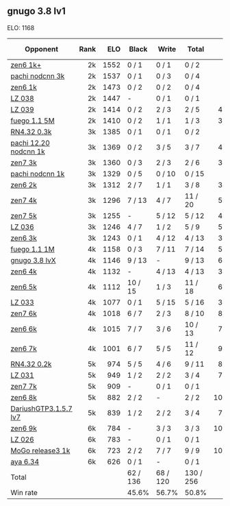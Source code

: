 ## gnugo 3.8 lv1 ##

ELO: 1168

Opponent | Rank | ELO | Black | Write | Total | Win rate
---------|-----:|----:|-------|-------|-------|-------:
[zen6 1k+](zen6%201k+.md) | 2k | 1552 | 0 / 1 | 0 / 1 | 0 / 2 | 0.0%
[pachi nodcnn 3k](pachi%20nodcnn%203k.md) | 2k | 1537 | 0 / 1 | 0 / 3 | 0 / 4 | 0.0%
[zen6 1k](zen6%201k.md) | 2k | 1473 | 0 / 2 | 0 / 2 | 0 / 4 | 0.0%
[LZ 038](LZ%20038.md) | 2k | 1447 | - | 0 / 1 | 0 / 1 | 0.0%
[LZ 039](LZ%20039.md) | 2k | 1414 | 0 / 2 | 2 / 3 | 2 / 5 | 40.0%
[fuego 1.1 5M](fuego%201.1%205M.md) | 2k | 1410 | 0 / 2 | 1 / 1 | 1 / 3 | 33.3%
[RN4.32 0.3k](RN4.32%200.3k.md) | 3k | 1385 | 0 / 1 | 0 / 1 | 0 / 2 | 0.0%
[pachi 12.20 nodcnn 1k](pachi%2012.20%20nodcnn%201k.md) | 3k | 1369 | 0 / 2 | 3 / 5 | 3 / 7 | 42.9%
[zen7 3k](zen7%203k.md) | 3k | 1360 | 0 / 3 | 2 / 3 | 2 / 6 | 33.3%
[pachi nodcnn 1k](pachi%20nodcnn%201k.md) | 3k | 1329 | 0 / 5 | 0 / 10 | 0 / 15 | 0.0%
[zen6 2k](zen6%202k.md) | 3k | 1312 | 2 / 7 | 1 / 1 | 3 / 8 | 37.5%
[zen7 4k](zen7%204k.md) | 3k | 1296 | 7 / 13 | 4 / 7 | 11 / 20 | 55.0%
[zen7 5k](zen7%205k.md) | 3k | 1255 | - | 5 / 12 | 5 / 12 | 41.7%
[LZ 036](LZ%20036.md) | 3k | 1246 | 4 / 7 | 1 / 2 | 5 / 9 | 55.6%
[zen6 3k](zen6%203k.md) | 3k | 1243 | 0 / 1 | 4 / 12 | 4 / 13 | 30.8%
[fuego 1.1 1M](fuego%201.1%201M.md) | 4k | 1158 | 0 / 3 | 7 / 11 | 7 / 14 | 50.0%
[gnugo 3.8 lvX](gnugo%203.8%20lvX.md) | 4k | 1146 | 9 / 13 | - | 9 / 13 | 69.2%
[zen6 4k](zen6%204k.md) | 4k | 1132 | - | 4 / 13 | 4 / 13 | 30.8%
[zen6 5k](zen6%205k.md) | 4k | 1112 | 10 / 15 | 1 / 3 | 11 / 18 | 61.1%
[LZ 033](LZ%20033.md) | 4k | 1077 | 0 / 1 | 5 / 15 | 5 / 16 | 31.3%
[zen7 6k](zen7%206k.md) | 4k | 1018 | 6 / 7 | 2 / 3 | 8 / 10 | 80.0%
[zen6 6k](zen6%206k.md) | 4k | 1015 | 7 / 7 | 3 / 6 | 10 / 13 | 76.9%
[zen6 7k](zen6%207k.md) | 4k | 1001 | 6 / 7 | 5 / 5 | 11 / 12 | 91.7%
[RN4.32 0.2k](RN4.32%200.2k.md) | 5k | 974 | 5 / 5 | 4 / 6 | 9 / 11 | 81.8%
[LZ 031](LZ%20031.md) | 5k | 949 | 1 / 2 | 2 / 2 | 3 / 4 | 75.0%
[zen7 7k](zen7%207k.md) | 5k | 909 | - | 0 / 1 | 0 / 1 | 0.0%
[zen6 8k](zen6%208k.md) | 5k | 882 | 2 / 2 | - | 2 / 2 | 100.0%
[DariushGTP3.1.5.7 lv7](DariushGTP3.1.5.7%20lv7.md) | 5k | 839 | 1 / 2 | 2 / 2 | 3 / 4 | 75.0%
[zen6 9k](zen6%209k.md) | 6k | 784 | - | 3 / 3 | 3 / 3 | 100.0%
[LZ 026](LZ%20026.md) | 6k | 783 | - | 0 / 1 | 0 / 1 | 0.0%
[MoGo release3 1k](MoGo%20release3%201k.md) | 6k | 723 | 2 / 2 | 7 / 7 | 9 / 9 | 100.0%
[aya 6.34](aya%206.34.md) | 6k | 626 | 0 / 1 | - | 0 / 1 | 0.0%
Total | | | 62 / 136 | 68 / 120 | 130 / 256 | 
Win rate| | | 45.6% | 56.7% | 50.8% | 
